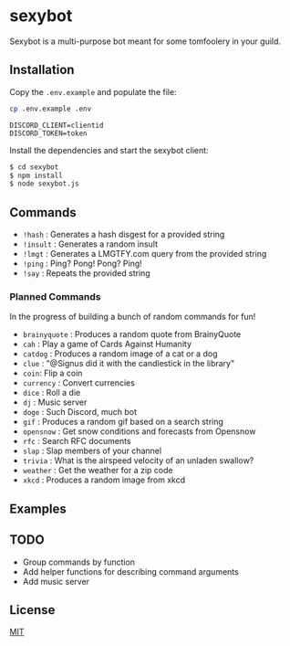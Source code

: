 # sexybot
Sexybot is a multi-purpose bot meant for some tomfoolery in your guild.

## Installation
Copy the `.env.example` and populate the file:

```sh
cp .env.example .env
```

```
DISCORD_CLIENT=clientid
DISCORD_TOKEN=token
```

Install the dependencies and start the sexybot client:
```sh
$ cd sexybot
$ npm install
$ node sexybot.js
```

## Commands
 - `!hash` : Generates a hash disgest for a provided string
 - `!insult` : Generates a random insult
 - `!lmgt` : Generates a LMGTFY.com query from the provided string
 - `!ping` : Ping? Pong! Pong? Ping!
 - `!say` : Repeats the provided string

### Planned Commands
In the progress of building a bunch of random commands for fun!

 - `brainyquote` : Produces a random quote from BrainyQuote
 - `cah` : Play a game of Cards Against Humanity
 - `catdog` : Produces a random image of a cat or a dog
 - `clue` : "@Signus did it with the candlestick in the library"
 - `coin`: Flip a coin
 - `currency` : Convert currencies
 - `dice` : Roll a die
 - `dj` : Music server
 - `doge` : Such Discord, much bot
 - `gif` : Produces a random gif based on a search string
 - `opensnow` : Get snow conditions and forecasts from Opensnow
 - `rfc` : Search RFC documents
 - `slap` : Slap members of your channel
 - `trivia` : What is the airspeed velocity of an unladen swallow?
 - `weather` : Get the weather for a zip code
 - `xkcd` : Produces a random image from xkcd

## Examples

## TODO
 - Group commands by function
 - Add helper functions for describing command arguments
 - Add music server

## License
[MIT](LICENSE)
